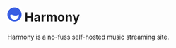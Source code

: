 # <img src="../assets/png/Ico.png" alt="Harmony" width="32px"> Harmony

Harmony is a no-fuss self-hosted music streaming site.
